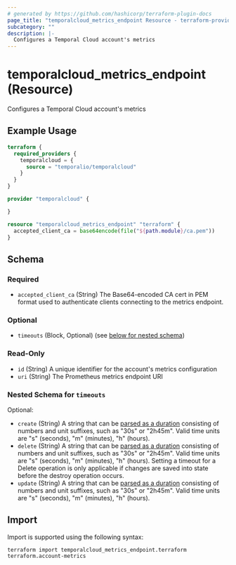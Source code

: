 ```yaml
---
# generated by https://github.com/hashicorp/terraform-plugin-docs
page_title: "temporalcloud_metrics_endpoint Resource - terraform-provider-temporalcloud"
subcategory: ""
description: |-
  Configures a Temporal Cloud account's metrics
---
```


# temporalcloud_metrics_endpoint (Resource)

Configures a Temporal Cloud account's metrics

## Example Usage

```terraform
terraform {
  required_providers {
    temporalcloud = {
      source = "temporalio/temporalcloud"
    }
  }
}

provider "temporalcloud" {

}

resource "temporalcloud_metrics_endpoint" "terraform" {
  accepted_client_ca = base64encode(file("${path.module}/ca.pem"))
}
```

<!-- schema generated by tfplugindocs -->
## Schema

### Required

- `accepted_client_ca` (String) The Base64-encoded CA cert in PEM format used to authenticate clients connecting to the metrics endpoint.

### Optional

- `timeouts` (Block, Optional) (see [below for nested schema](#nestedblock--timeouts))

### Read-Only

- `id` (String) A unique identifier for the account's metrics configuration
- `uri` (String) The Prometheus metrics endpoint URI

<a id="nestedblock--timeouts"></a>
### Nested Schema for `timeouts`

Optional:

- `create` (String) A string that can be [parsed as a duration](https://pkg.go.dev/time#ParseDuration) consisting of numbers and unit suffixes, such as "30s" or "2h45m". Valid time units are "s" (seconds), "m" (minutes), "h" (hours).
- `delete` (String) A string that can be [parsed as a duration](https://pkg.go.dev/time#ParseDuration) consisting of numbers and unit suffixes, such as "30s" or "2h45m". Valid time units are "s" (seconds), "m" (minutes), "h" (hours). Setting a timeout for a Delete operation is only applicable if changes are saved into state before the destroy operation occurs.
- `update` (String) A string that can be [parsed as a duration](https://pkg.go.dev/time#ParseDuration) consisting of numbers and unit suffixes, such as "30s" or "2h45m". Valid time units are "s" (seconds), "m" (minutes), "h" (hours).

## Import

Import is supported using the following syntax:

```shell
terraform import temporalcloud_metrics_endpoint.terraform terraform.account-metrics
```
